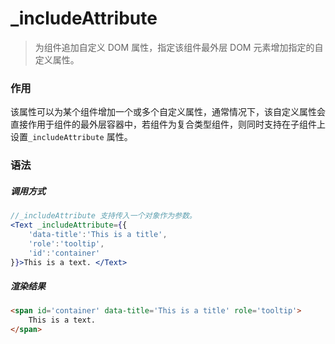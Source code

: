 # _includeAttribute
> 为组件追加自定义 DOM 属性，指定该组件最外层 DOM 元素增加指定的自定义属性。

### 作用
该属性可以为某个组件增加一个或多个自定义属性，通常情况下，该自定义属性会直接作用于组件的最外层容器中，若组件为复合类型组件，则同时支持在子组件上设置`_includeAttribute` 属性。
 
### 语法
##### 调用方式
``` jsx
//_includeAttribute 支持传入一个对象作为参数。
<Text _includeAttribute={{
    'data-title':'This is a title',
    'role':'tooltip',
    'id':'container'
}}>This is a text. </Text>
```

##### 渲染结果
``` html
<span id='container' data-title='This is a title' role='tooltip'>
    This is a text.
</span>
```
